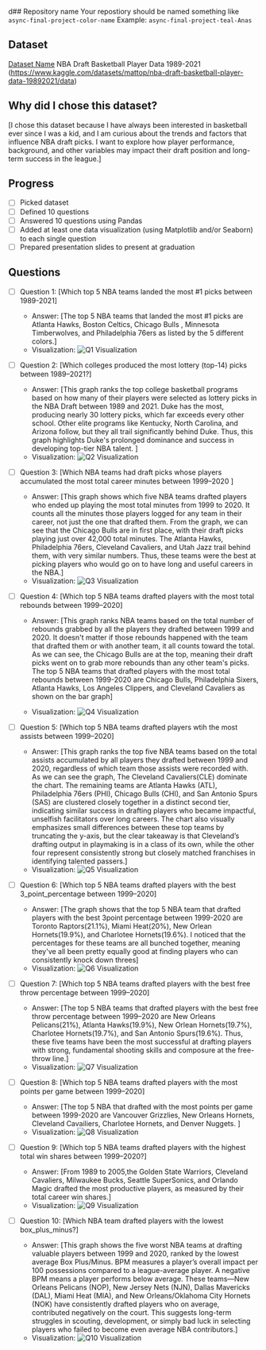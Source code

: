d## Repository name
Your repostiory should be named something like `async-final-project-color-name`
Example: `async-final-project-teal-Anas`

## Dataset
[Dataset Name](https://www.example.com/link-to-dataset)
NBA Draft Basketball Player Data 1989-2021 (https://www.kaggle.com/datasets/mattop/nba-draft-basketball-player-data-19892021/data)

## Why did I chose this dataset?

[I chose this dataset because I have always been interested in basketball ever since I was a kid, and I am curious about the trends and factors that influence NBA draft picks. I want to explore how player performance, background, and other variables may impact their draft position and long-term success in the league.]

## Progress
- [ ] Picked dataset
- [ ] Defined 10 questions
- [ ] Answered 10 questions using Pandas
- [ ] Added at least one data visualization (using Matplotlib and/or Seaborn) to each single question
- [ ] Prepared presentation slides to present at graduation

## Questions
- [ ] Question 1: [Which top 5 NBA teams landed the most #1 picks between 1989-2021]
  - Answer: [The top 5 NBA teams that landed the most #1 picks are Atlanta Hawks, Boston Celtics, Chicago Bulls , Minnesota Timberwolves, and Philadelphia 76ers as listed by the 5 different colors.]
  - Visualization: ![Q1 Visualization](IMG1.png)

- [ ] Question 2: [Which colleges produced the most lottery (top-14) picks between 1989–2021?]
  - Answer: [This graph ranks the top college basketball programs based on how many of their players were selected as lottery picks in the NBA Draft between 1989 and 2021. Duke has the most, producing nearly 30 lottery picks, which far exceeds every other school. Other elite programs like Kentucky, North Carolina, and Arizona follow, but they all trail significantly behind Duke. Thus, this graph highlights Duke's prolonged dominance and success in developing top-tier NBA talent. ]
  - Visualization: ![Q2 Visualization](<img width="1450" height="1088" alt="image" src="https://github.com/user-attachments/assets/9b737653-c0e5-4efc-ad95-f21e4b467192" />
)

- [ ] Question 3: [Which NBA teams had draft picks whose players accumulated the most total career minutes between 1999–2020 ]
  - Answer: [This graph shows which five NBA teams drafted players who ended up playing the most total minutes from 1999 to 2020. It counts all the minutes those players logged for any team in their career, not just the one that drafted them. From the graph, we can see that the Chicago Bulls are in first place, with their draft picks playing just over 42,000 total minutes. The Atlanta Hawks, Philadelphia 76ers, Cleveland Cavaliers, and Utah Jazz trail behind them, with very similar numbers. Thus, these teams were the best at picking players who would go on to have long and useful careers in the NBA.]
  - Visualization: ![Q3 Visualization](https://example.com/path-to-image-3.png)

- [ ] Question 4: [Which top 5 NBA teams drafted players with the most total rebounds between 1999–2020]
  - Answer: [This graph ranks NBA teams based on the total number of rebounds grabbed by all the players they drafted between 1999 and 2020. It doesn't matter if those rebounds happened with the team that drafted them or with another team, it all counts toward the total. As we can see, the Chicago Bulls are at the top, meaning their draft picks went on to grab more rebounds than any other team's picks. The top 5 NBA teams that drafted players with the most total rebounds between 1999-2020 are Chicago Bulls, Philadelphia Sixers, Atlanta Hawks, Los Angeles Clippers, and Cleveland Cavaliers as shown on the bar graph]

  - Visualization: ![Q4 Visualization](https://example.com/path-to-image-4.png)

- [ ] Question 5: [Which top 5 NBA teams drafted players wtih the most assists between 1999–2020]
  - Answer: [This graph ranks the top five NBA teams based on the total assists accumulated by all players they drafted between 1999 and 2020, regardless of which team those assists were recorded with. As we can see the graph, The Cleveland Cavaliers(CLE) dominate the chart. The remaining teams are Atlanta Hawks (ATL), Philadelphia 76ers (PHI), Chicago Bulls (CHI), and San Antonio Spurs (SAS) are clustered closely together in a distinct second tier, indicating similar success in drafting players who became impactful, unselfish facilitators over long careers. The chart also visually emphasizes small differences between these top teams by truncating the y-axis, but the clear takeaway is that Cleveland’s drafting output in playmaking is in a class of its own, while the other four represent consistently strong but closely matched franchises in identifying talented passers.]
  - Visualization: ![Q5 Visualization](https://example.com/path-to-image-5.png)

- [ ] Question 6: [Which top 5 NBA teams drafted players with the best 3_point_percentage between 1999–2020]
  - Answer: [The graph shows that the top 5 NBA team that drafted players with the best 3point percentage between 1999-2020 are Toronto Raptors(21.1%), Miami Heat(20%), New Orlean Hornets(19.9%), and Charlotee Hornets(19.6%). I noticed that the percentages for these teams are all bunched together, meaning they've all been pretty equally good at finding players who can consistently knock down threes]
  - Visualization: ![Q6 Visualization](https://example.com/path-to-image-6.png)

- [ ] Question 7: [Which top 5 NBA teams drafted players with the best free throw percentage between 1999–2020]
  - Answer: [The top 5 NBA teams that drafted players with the best free throw percentage between 1999–2020 are New Orleans Pelicans(21%), Atlanta Hawks(19.9%), New Orlean Hornets(19.7%), Charlotee Hornets(19.7%), and San Antonio Spurs(19.6%). Thus, these five teams have been the most successful at drafting players with strong, fundamental shooting skills and composure at the free-throw line.]
  - Visualization: ![Q7 Visualization](https://example.com/path-to-image-7.png)

- [ ] Question 8: [Which top 5 NBA teams drafted players with the most points per game between 1999–2020]
  - Answer: [The top 5 NBA that drafted with the most points per game between 1999-2020 are Vancouver Grizzlies, New Orleans Hornets, Cleveland Cavailiers, Charlotee Hornets, and Denver Nuggets.  ]
  - Visualization: ![Q8 Visualization](https://example.com/path-to-image-8.png)

- [ ] Question 9: [Which top 5 NBA teams drafted players with the highest total win shares between 1999–2020?]
  - Answer: [From 1989 to 2005,the Golden State Warriors, Cleveland Cavaliers, Milwaukee Bucks, Seattle SuperSonics, and Orlando Magic drafted the most productive players, as measured by their total career win shares.]
  - Visualization: ![Q9 Visualization](https://example.com/path-to-image-9.png)

- [ ] Question 10: [Which NBA team drafted players with the lowest box_plus_minus?]
  - Answer: [This graph shows the five worst NBA teams at drafting valuable players between 1999 and 2020, ranked by the lowest average Box Plus/Minus. BPM measures a player’s overall impact per 100 possessions compared to a league-average player. A negative BPM means a player performs below average. These teams—New Orleans Pelicans (NOP), New Jersey Nets (NJN), Dallas Mavericks (DAL), Miami Heat (MIA), and New Orleans/Oklahoma City Hornets (NOK) have consistently drafted players who on average, contributed negatively on the court. This suggests long-term struggles in scouting, development, or simply bad luck in selecting players who failed to become even average NBA contributors.]
  - Visualization: ![Q10 Visualization](https://example.com/path-to-image-10.png)
